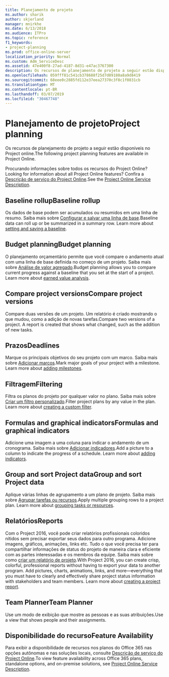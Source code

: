 ```yaml
---
title: Planejamento de projeto
ms.author: sharik
author: skjerland
manager: mnirkhe
ms.date: 6/13/2018
ms.audience: ITPro
ms.topic: reference
f1_keywords:
- project-planning
ms.prod: office-online-server
localization_priority: Normal
ms.custom: Adm_ServiceDesc
ms.assetid: 47e400f8-27ad-4187-8d31-e47ac3767300
description: Os recursos de planejamento de projeto a seguir estão disponíveis no Project online.
ms.openlocfilehash: 059fff81c541cb378688f25d7d09180a8a9d8419
ms.sourcegitcommit: 68eee0c2885fd112e37eea27370c3f8c1f0831cb
ms.translationtype: MT
ms.contentlocale: pt-BR
ms.lasthandoff: 03/07/2019
ms.locfileid: "30467748"
---
```

# <a name="project-planning"></a><span data-ttu-id="5564e-103">Planejamento de projeto</span><span class="sxs-lookup"><span data-stu-id="5564e-103">Project planning</span></span>

<span data-ttu-id="5564e-104">Os recursos de planejamento de projeto a seguir estão disponíveis no Project online.</span><span class="sxs-lookup"><span data-stu-id="5564e-104">The following project planning features are available in Project Online.</span></span>
  
<span data-ttu-id="5564e-105">Procurando informações sobre todos os recursos do Project Online?</span><span class="sxs-lookup"><span data-stu-id="5564e-105">Looking for information about all Project Online features?</span></span> <span data-ttu-id="5564e-106">Confira a [Descrição de serviço do Project Online](project-online-service-description.md).</span><span class="sxs-lookup"><span data-stu-id="5564e-106">See the [Project Online Service Description](project-online-service-description.md).</span></span>
  
## <a name="baseline-rollup"></a><span data-ttu-id="5564e-107">Baseline rollup</span><span class="sxs-lookup"><span data-stu-id="5564e-107">Baseline rollup</span></span>
<span data-ttu-id="5564e-108"><a name="bkmk_Baselinerollup"> </a></span><span class="sxs-lookup"><span data-stu-id="5564e-108"></span></span>

<span data-ttu-id="5564e-p102">Os dados de base podem ser acumulados ou resumidos em uma linha de resumo. Saiba mais sobre [Configurar e salvar uma linha de base](https://go.microsoft.com/fwlink/p/?LinkId=271346).</span><span class="sxs-lookup"><span data-stu-id="5564e-p102">Baseline data can roll up or be summarized in a summary row. Learn more about [setting and saving a baseline](https://go.microsoft.com/fwlink/p/?LinkId=271346).</span></span>
  
## <a name="budget-planning"></a><span data-ttu-id="5564e-111">Budget planning</span><span class="sxs-lookup"><span data-stu-id="5564e-111">Budget planning</span></span>
<span data-ttu-id="5564e-112"><a name="bkmk_Budgetplanning"> </a></span><span class="sxs-lookup"><span data-stu-id="5564e-112"></span></span>

<span data-ttu-id="5564e-p103">O planejamento orçamentário permite que você compare o andamento atual com uma linha de base definida no começo de um projeto. Saiba mais sobre [Análise de valor agregado](https://go.microsoft.com/fwlink/p/?LinkId=271336).</span><span class="sxs-lookup"><span data-stu-id="5564e-p103">Budget planning allows you to compare current progress against a baseline that you set at the start of a project. Learn more about [earned value analysis](https://go.microsoft.com/fwlink/p/?LinkId=271336).</span></span>
  
## <a name="compare-project-versions"></a><span data-ttu-id="5564e-115">Compare project versions</span><span class="sxs-lookup"><span data-stu-id="5564e-115">Compare project versions</span></span>
<span data-ttu-id="5564e-116"><a name="bkmk_Compareprojectversions"> </a></span><span class="sxs-lookup"><span data-stu-id="5564e-116"></span></span>

<span data-ttu-id="5564e-p104">Compare duas versões de um projeto. Um relatório é criado mostrando o que mudou, como a adição de novas tarefas.</span><span class="sxs-lookup"><span data-stu-id="5564e-p104">Compare two versions of a project. A report is created that shows what changed, such as the addition of new tasks.</span></span>
  
## <a name="deadlines"></a><span data-ttu-id="5564e-119">Prazos</span><span class="sxs-lookup"><span data-stu-id="5564e-119">Deadlines</span></span>
<span data-ttu-id="5564e-120"><a name="bkmk_Deadlines"> </a></span><span class="sxs-lookup"><span data-stu-id="5564e-120"></span></span>

<span data-ttu-id="5564e-p105">Marque os principais objetivos do seu projeto com um marco. Saiba mais sobre [Adicionar marcos](https://go.microsoft.com/fwlink/p/?LinkId=271339).</span><span class="sxs-lookup"><span data-stu-id="5564e-p105">Mark major goals of your project with a milestone. Learn more about [adding milestones](https://go.microsoft.com/fwlink/p/?LinkId=271339).</span></span>
  
## <a name="filtering"></a><span data-ttu-id="5564e-123">Filtragem</span><span class="sxs-lookup"><span data-stu-id="5564e-123">Filtering</span></span>
<span data-ttu-id="5564e-124"><a name="bkmk_Filtering"> </a></span><span class="sxs-lookup"><span data-stu-id="5564e-124"></span></span>

<span data-ttu-id="5564e-p106">Filtra os planos do projeto por qualquer valor no plano. Saiba mais sobre [Criar um filtro personalizado](https://go.microsoft.com/fwlink/p/?LinkId=271341).</span><span class="sxs-lookup"><span data-stu-id="5564e-p106">Filter project plans by any value in the plan. Learn more about [creating a custom filter](https://go.microsoft.com/fwlink/p/?LinkId=271341).</span></span>
  
## <a name="formulas-and-graphical-indicators"></a><span data-ttu-id="5564e-127">Formulas and graphical indicators</span><span class="sxs-lookup"><span data-stu-id="5564e-127">Formulas and graphical indicators</span></span>
<span data-ttu-id="5564e-128"><a name="bkmk_Formulasandgraphicalindicators"> </a></span><span class="sxs-lookup"><span data-stu-id="5564e-128"></span></span>

<span data-ttu-id="5564e-p107">Adicione uma imagem a uma coluna para indicar o andamento de um cronograma. Saiba mais sobre [Adicionar indicadores](https://go.microsoft.com/fwlink/p/?LinkId=271340).</span><span class="sxs-lookup"><span data-stu-id="5564e-p107">Add a picture to a column to indicate the progress of a schedule. Learn more about [adding indicators](https://go.microsoft.com/fwlink/p/?LinkId=271340).</span></span>
  
## <a name="group-and-sort-project-data"></a><span data-ttu-id="5564e-131">Group and sort Project data</span><span class="sxs-lookup"><span data-stu-id="5564e-131">Group and sort Project data</span></span>
<span data-ttu-id="5564e-132"><a name="bkmk_GroupandsortProjectdata"> </a></span><span class="sxs-lookup"><span data-stu-id="5564e-132"></span></span>

<span data-ttu-id="5564e-p108">Aplique várias linhas de agrupamento a um plano de projeto. Saiba mais sobre [Agrupar tarefas ou recursos](https://go.microsoft.com/fwlink/p/?LinkId=271326).</span><span class="sxs-lookup"><span data-stu-id="5564e-p108">Apply multiple grouping rows to a project plan. Learn more about [grouping tasks or resources](https://go.microsoft.com/fwlink/p/?LinkId=271326).</span></span>
  
## <a name="reports"></a><span data-ttu-id="5564e-135">Relatórios</span><span class="sxs-lookup"><span data-stu-id="5564e-135">Reports</span></span>
<span data-ttu-id="5564e-136"><a name="bkmk_Reports"> </a></span><span class="sxs-lookup"><span data-stu-id="5564e-136"></span></span>

<span data-ttu-id="5564e-p109">Com o Project 2016, você pode criar relatórios profissionais coloridos nítidos sem precisar exportar seus dados para outro programa. Adicione imagens, gráficos, animações, links etc. Tudo o que você precisa ter para compartilhar informações de status do projeto de maneira clara e eficiente com as partes interessadas e os membros da equipe. Saiba mais sobre como [criar um relatório de projeto](https://go.microsoft.com/fwlink/p/?LinkId=271349).</span><span class="sxs-lookup"><span data-stu-id="5564e-p109">With Project 2016, you can create crisp, colorful, professional reports without having to export your data to another program. Add pictures, charts, animations, links, and more—everything that you must have to clearly and effectively share project status information with stakeholders and team members. Learn more about [creating a project report](https://go.microsoft.com/fwlink/p/?LinkId=271349).</span></span>
  
## <a name="team-planner"></a><span data-ttu-id="5564e-140">Team Planner</span><span class="sxs-lookup"><span data-stu-id="5564e-140">Team Planner</span></span>
<span data-ttu-id="5564e-141"><a name="bkmk_TeamPlanner"> </a></span><span class="sxs-lookup"><span data-stu-id="5564e-141"></span></span>

<span data-ttu-id="5564e-142">Use um modo de exibição que mostre as pessoas e as suas atribuições.</span><span class="sxs-lookup"><span data-stu-id="5564e-142">Use a view that shows people and their assignments.</span></span> 
  
## <a name="feature-availability"></a><span data-ttu-id="5564e-143">Disponibilidade do recurso</span><span class="sxs-lookup"><span data-stu-id="5564e-143">Feature Availability</span></span>
<span data-ttu-id="5564e-144"><a name="bkmk_TeamPlanner"> </a></span><span class="sxs-lookup"><span data-stu-id="5564e-144"></span></span>

<span data-ttu-id="5564e-145">Para exibir a disponibilidade de recursos nos planos do Office 365 nas opções autônomas e nas soluções locais, consulte [Descrição de serviço do Project Online](project-online-service-description.md).</span><span class="sxs-lookup"><span data-stu-id="5564e-145">To view feature availability across Office 365 plans, standalone options, and on-premise solutions, see [Project Online Service Description](project-online-service-description.md).</span></span>
  

